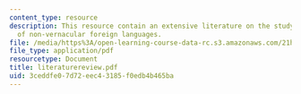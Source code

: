 ```yaml
---
content_type: resource
description: This resource contain an extensive literature on the study and usage
  of non-vernacular foreign languages.
file: /media/https%3A/open-learning-course-data-rc.s3.amazonaws.com/21h-411-history-of-western-thought-500-1300-fall-2004/3ceddfe07d72eec43185f0edb4b465ba_literaturereview.pdf
file_type: application/pdf
resourcetype: Document
title: literaturereview.pdf
uid: 3ceddfe0-7d72-eec4-3185-f0edb4b465ba
---
```

